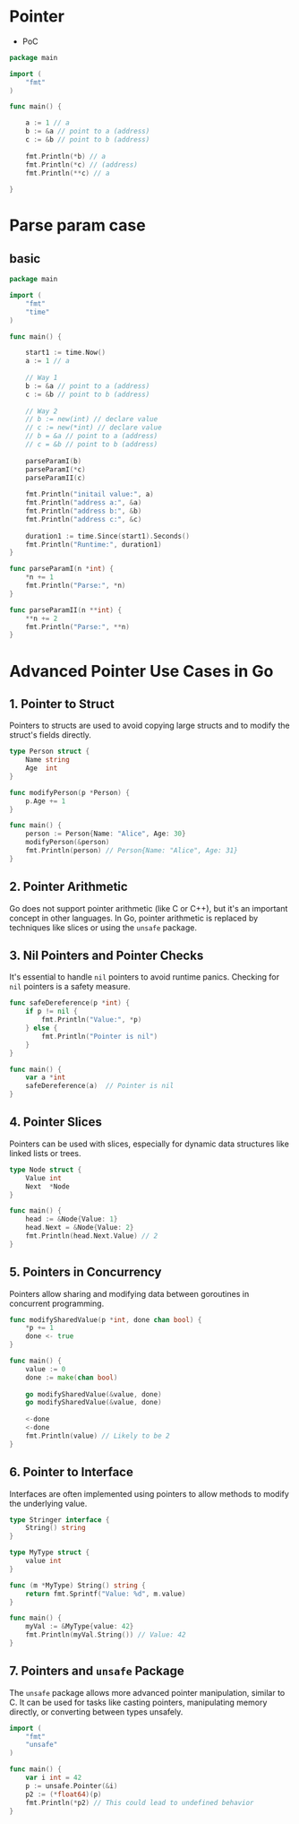 # Pointer 

- PoC
```go
package main

import (
	"fmt"
)

func main() {

	a := 1 // a
	b := &a // point to a (address) 
	c := &b // point to b (address)
	
	fmt.Println(*b) // a
	fmt.Println(*c) // (address)
	fmt.Println(**c) // a
	
}
```

# Parse param case
## basic
```go
package main

import (
	"fmt"
	"time"
)

func main() {

	start1 := time.Now()
	a := 1 // a
	
	// Way 1
	b := &a // point to a (address) 
	c := &b // point to b (address)
	
	// Way 2
	// b := new(int) // declare value
	// c := new(*int) // declare value
	// b = &a // point to a (address)
	// c = &b // point to b (address)
	
	parseParamI(b)
	parseParamI(*c)
	parseParamII(c)
	
	fmt.Println("initail value:", a)
	fmt.Println("address a:", &a)
	fmt.Println("address b:", &b)
	fmt.Println("address c:", &c)
	
	duration1 := time.Since(start1).Seconds()
  	fmt.Println("Runtime:", duration1)
}

func parseParamI(n *int) {
	*n += 1
	fmt.Println("Parse:", *n)
}

func parseParamII(n **int) {
	**n += 2
	fmt.Println("Parse:", **n)
}
```

# Advanced Pointer Use Cases in Go

## 1. **Pointer to Struct**
Pointers to structs are used to avoid copying large structs and to modify the struct's fields directly.

```go
type Person struct {
    Name string
    Age  int
}

func modifyPerson(p *Person) {
    p.Age += 1
}

func main() {
    person := Person{Name: "Alice", Age: 30}
    modifyPerson(&person)
    fmt.Println(person) // Person{Name: "Alice", Age: 31}
}
```

## 2. Pointer Arithmetic
Go does not support pointer arithmetic (like C or C++), but it's an important concept in other languages. In Go, pointer arithmetic is replaced by techniques like slices or using the `unsafe` package.

## 3. Nil Pointers and Pointer Checks
It's essential to handle `nil` pointers to avoid runtime panics. Checking for `nil` pointers is a safety measure.

```go
func safeDereference(p *int) {
    if p != nil {
        fmt.Println("Value:", *p)
    } else {
        fmt.Println("Pointer is nil")
    }
}

func main() {
    var a *int
    safeDereference(a)  // Pointer is nil
}
```

## 4. Pointer Slices
Pointers can be used with slices, especially for dynamic data structures like linked lists or trees.

```go
type Node struct {
    Value int
    Next  *Node
}

func main() {
    head := &Node{Value: 1}
    head.Next = &Node{Value: 2}
    fmt.Println(head.Next.Value) // 2
}
```

## 5. **Pointers in Concurrency**
Pointers allow sharing and modifying data between goroutines in concurrent programming.

```go
func modifySharedValue(p *int, done chan bool) {
    *p += 1
    done <- true
}

func main() {
    value := 0
    done := make(chan bool)
    
    go modifySharedValue(&value, done)
    go modifySharedValue(&value, done)
    
    <-done
    <-done
    fmt.Println(value) // Likely to be 2
}
```

## 6. **Pointer to Interface**
Interfaces are often implemented using pointers to allow methods to modify the underlying value.

```go
type Stringer interface {
    String() string
}

type MyType struct {
    value int
}

func (m *MyType) String() string {
    return fmt.Sprintf("Value: %d", m.value)
}

func main() {
    myVal := &MyType{value: 42}
    fmt.Println(myVal.String()) // Value: 42
}
```

## 7. Pointers and `unsafe` Package
The `unsafe` package allows more advanced pointer manipulation, similar to C. It can be used for tasks like casting pointers, manipulating memory directly, or converting between types unsafely.

```go
import (
    "fmt"
    "unsafe"
)

func main() {
    var i int = 42
    p := unsafe.Pointer(&i)
    p2 := (*float64)(p)
    fmt.Println(*p2) // This could lead to undefined behavior
}
```
